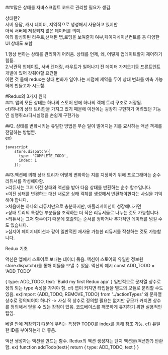 ###많은 상태를 자바스크립트 코드로 관리할 필요가 생김.


상태란?  
서버 응답, 캐시 데이터, 지역적으로 생성해서 사용하고 있지만  
아직 서버에 저장되지 않은 데이터를 의미.  
이외 활성화된 라우트,선택된 탭,로딩을 보여줄지 여부,페이지네이션컨트롤 등 다양한 UI 상태도 포함  


1.항상 변하는 상태를 관리하기 어려움. 상태를 언제, 왜, 어떻게 업데이트할지 제어하기 힘듦.  
2.낙관적 업데이트, 서버 렌더링, 라우트가 일어나기 전 데이터 가져오기등 프론트엔트 개발에 있어 갖춰야할 요건들   
이런 것 들에 redux는 상태 변화가 일어나는 시점에 제약을 두어 상태 변화를 예측 가능하게 만들고자 시도함.  


#Redux의 3가지 원칙  
##1. 앱의 모든 상태는 하나의 스토어 안에 하나의 객체 트리 구조로 저장됨.  
cf)하나의 상태 트리만을 가지고 있기 때문에 이전에는 굉장히 구현하기 어려웠던 기능인 실행취소/다시실행을 손쉽게 구현가능  


##2. 상태를 변화시키는 유일한 방법은 무슨 일이 벌어지는 지를 묘사하는 액션 객체를 전달하는 방법뿐.  
ex)  
```
javascript
	store.dispatch({
	  type: 'COMPLETE_TODO',
	  index: 1
	});
```


##3.액션에 의해 상태 트리가 어떻게 변화하는 지를 지정하기 위해 프로그래머는 순수 리듀서를 작성해야함.  
	>리듀서는 그저 이전 상태와 액션을 받아 다음 상태를 반환하는 순수 함수입니다.  
	>이전 상태를 변경하는 대신 새로운 상태 객체를 생성해서 반환해야한다는 사실을 기억해야 합니다.   
	>처음에는 하나의 리듀서만으로 충분하지만, 애플리케이션이 성장해나가면  
	>상태 트리의 특정한 부분들을 조작하는 더 작은 리듀서들로 나누는 것도 가능합니다.   
	>리듀서는 그저 함수이기 때문에 호출되는 순서를 정하거나 추가적인 데이터를 넘길 수도 있습니다.   
	>심지어 페이지네이션과 같이 일반적인 재사용 가능한 리듀서를 작성하는 것도 가능합니다.  

Redux 기초

액션은 앱에서 스토어로 보내는 데이터 묶음. 액션이 스토어의 유일한 정보원
store.dispatch()를 통해 이들을 보낼 수 있음.
액션의 예시
 const ADD_TODO = 'ADD_TODO'

{
	type: ADD_TODO,
	text: 'Build my first Redux app'
}
일반적으로 문자열 상수로 정의 되는 type 속성을 가져야 함. 
cf) 앱이 커지면 타입들을 별도의 모듈로 분리할 수도 있음.
	ex)import {ADD_TODO, REMOVE_TODO} from '../actionTypes'
왜 문자열 상수로 정의되어야 하냐? 
-> 사실 꼭 상수로 정의할 필요는 없지만 규모가 커지면 상수를 정의해서 얻을 수 있는 장점이 있음. 코드베이스를 깨끗하게 유지하기 위한 실용적인 팁임.

베열 안에 저장되기 떄문에 우리는 특정한 TODO를 index를 통해 참조 가능. cf) 유일한 ID를 부여하는게 더 좋음.

액션 생성자는 액션을 만드는 함수.
Redux의 액션 생성자는 단지 액션을(액션만?) 반환함.
ex) 
function addTodo(text){
 return {
   	type: ADD_TODO,
	text
          }
}

